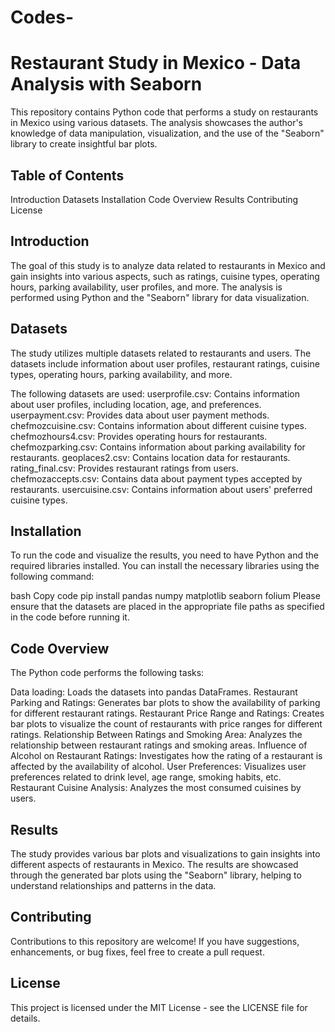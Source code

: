 # Codes-
# Restaurant Study in Mexico - Data Analysis with Seaborn
This repository contains Python code that performs a study on restaurants in Mexico using various datasets. 
The analysis showcases the author's knowledge of data manipulation, visualization, and the use of the "Seaborn" library to create insightful bar plots.

## Table of Contents
Introduction
Datasets
Installation
Code Overview
Results
Contributing
License

## Introduction
The goal of this study is to analyze data related to restaurants in Mexico and gain insights into various aspects, 
such as ratings, cuisine types, operating hours, parking availability, user profiles, and more. 
The analysis is performed using Python and the "Seaborn" library for data visualization.

## Datasets
The study utilizes multiple datasets related to restaurants and users. 
The datasets include information about user profiles, restaurant ratings, cuisine types, operating hours, parking availability, and more. 

The following datasets are used:
userprofile.csv: Contains information about user profiles, including location, age, and preferences.
userpayment.csv: Provides data about user payment methods.
chefmozcuisine.csv: Contains information about different cuisine types.
chefmozhours4.csv: Provides operating hours for restaurants.
chefmozparking.csv: Contains information about parking availability for restaurants.
geoplaces2.csv: Contains location data for restaurants.
rating_final.csv: Provides restaurant ratings from users.
chefmozaccepts.csv: Contains data about payment types accepted by restaurants.
usercuisine.csv: Contains information about users' preferred cuisine types.

## Installation
To run the code and visualize the results, you need to have Python and the required libraries installed. 
You can install the necessary libraries using the following command:

bash
Copy code
pip install pandas numpy matplotlib seaborn folium
Please ensure that the datasets are placed in the appropriate file paths as specified in the code before running it.

## Code Overview
The Python code performs the following tasks:

Data loading: Loads the datasets into pandas DataFrames.
Restaurant Parking and Ratings: Generates bar plots to show the availability of parking for different restaurant ratings.
Restaurant Price Range and Ratings: Creates bar plots to visualize the count of restaurants with price ranges for different ratings.
Relationship Between Ratings and Smoking Area: Analyzes the relationship between restaurant ratings and smoking areas.
Influence of Alcohol on Restaurant Ratings: Investigates how the rating of a restaurant is affected by the availability of alcohol.
User Preferences: Visualizes user preferences related to drink level, age range, smoking habits, etc.
Restaurant Cuisine Analysis: Analyzes the most consumed cuisines by users.

## Results
The study provides various bar plots and visualizations to gain insights into different aspects of restaurants in Mexico. The results are showcased through the generated bar plots using the "Seaborn" library, helping to understand relationships and patterns in the data.

## Contributing
Contributions to this repository are welcome! If you have suggestions, enhancements, or bug fixes, feel free to create a pull request.

## License
This project is licensed under the MIT License - see the LICENSE file for details.
